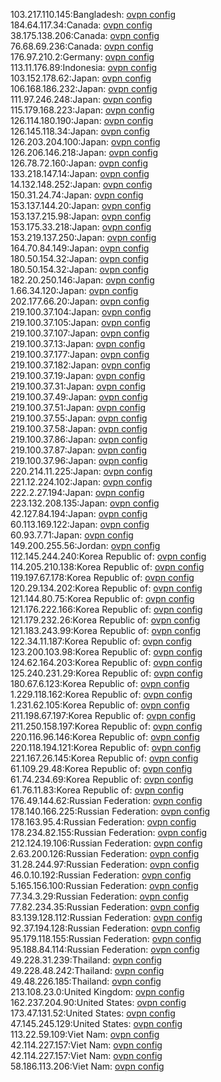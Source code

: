 103.217.110.145:Bangladesh: [ovpn config](vpn/103_217_110_145.ovpn)  
184.64.117.34:Canada: [ovpn config](vpn/184_64_117_34.ovpn)  
38.175.138.206:Canada: [ovpn config](vpn/38_175_138_206.ovpn)  
76.68.69.236:Canada: [ovpn config](vpn/76_68_69_236.ovpn)  
176.97.210.2:Germany: [ovpn config](vpn/176_97_210_2.ovpn)  
113.11.176.89:Indonesia: [ovpn config](vpn/113_11_176_89.ovpn)  
103.152.178.62:Japan: [ovpn config](vpn/103_152_178_62.ovpn)  
106.168.186.232:Japan: [ovpn config](vpn/106_168_186_232.ovpn)  
111.97.246.248:Japan: [ovpn config](vpn/111_97_246_248.ovpn)  
115.179.168.223:Japan: [ovpn config](vpn/115_179_168_223.ovpn)  
126.114.180.190:Japan: [ovpn config](vpn/126_114_180_190.ovpn)  
126.145.118.34:Japan: [ovpn config](vpn/126_145_118_34.ovpn)  
126.203.204.100:Japan: [ovpn config](vpn/126_203_204_100.ovpn)  
126.206.146.218:Japan: [ovpn config](vpn/126_206_146_218.ovpn)  
126.78.72.160:Japan: [ovpn config](vpn/126_78_72_160.ovpn)  
133.218.147.14:Japan: [ovpn config](vpn/133_218_147_14.ovpn)  
14.132.148.252:Japan: [ovpn config](vpn/14_132_148_252.ovpn)  
150.31.24.74:Japan: [ovpn config](vpn/150_31_24_74.ovpn)  
153.137.144.20:Japan: [ovpn config](vpn/153_137_144_20.ovpn)  
153.137.215.98:Japan: [ovpn config](vpn/153_137_215_98.ovpn)  
153.175.33.218:Japan: [ovpn config](vpn/153_175_33_218.ovpn)  
153.219.137.250:Japan: [ovpn config](vpn/153_219_137_250.ovpn)  
164.70.84.149:Japan: [ovpn config](vpn/164_70_84_149.ovpn)  
180.50.154.32:Japan: [ovpn config](vpn/180_50_154_32.ovpn)  
180.50.154.32:Japan: [ovpn config](vpn/180_50_154_32.ovpn)  
182.20.250.146:Japan: [ovpn config](vpn/182_20_250_146.ovpn)  
1.66.34.120:Japan: [ovpn config](vpn/1_66_34_120.ovpn)  
202.177.66.20:Japan: [ovpn config](vpn/202_177_66_20.ovpn)  
219.100.37.104:Japan: [ovpn config](vpn/219_100_37_104.ovpn)  
219.100.37.105:Japan: [ovpn config](vpn/219_100_37_105.ovpn)  
219.100.37.107:Japan: [ovpn config](vpn/219_100_37_107.ovpn)  
219.100.37.13:Japan: [ovpn config](vpn/219_100_37_13.ovpn)  
219.100.37.177:Japan: [ovpn config](vpn/219_100_37_177.ovpn)  
219.100.37.182:Japan: [ovpn config](vpn/219_100_37_182.ovpn)  
219.100.37.19:Japan: [ovpn config](vpn/219_100_37_19.ovpn)  
219.100.37.31:Japan: [ovpn config](vpn/219_100_37_31.ovpn)  
219.100.37.49:Japan: [ovpn config](vpn/219_100_37_49.ovpn)  
219.100.37.51:Japan: [ovpn config](vpn/219_100_37_51.ovpn)  
219.100.37.55:Japan: [ovpn config](vpn/219_100_37_55.ovpn)  
219.100.37.58:Japan: [ovpn config](vpn/219_100_37_58.ovpn)  
219.100.37.86:Japan: [ovpn config](vpn/219_100_37_86.ovpn)  
219.100.37.87:Japan: [ovpn config](vpn/219_100_37_87.ovpn)  
219.100.37.96:Japan: [ovpn config](vpn/219_100_37_96.ovpn)  
220.214.11.225:Japan: [ovpn config](vpn/220_214_11_225.ovpn)  
221.12.224.102:Japan: [ovpn config](vpn/221_12_224_102.ovpn)  
222.2.27.194:Japan: [ovpn config](vpn/222_2_27_194.ovpn)  
223.132.208.135:Japan: [ovpn config](vpn/223_132_208_135.ovpn)  
42.127.84.194:Japan: [ovpn config](vpn/42_127_84_194.ovpn)  
60.113.169.122:Japan: [ovpn config](vpn/60_113_169_122.ovpn)  
60.93.7.71:Japan: [ovpn config](vpn/60_93_7_71.ovpn)  
149.200.255.56:Jordan: [ovpn config](vpn/149_200_255_56.ovpn)  
112.145.244.240:Korea Republic of: [ovpn config](vpn/112_145_244_240.ovpn)  
114.205.210.138:Korea Republic of: [ovpn config](vpn/114_205_210_138.ovpn)  
119.197.67.178:Korea Republic of: [ovpn config](vpn/119_197_67_178.ovpn)  
120.29.134.202:Korea Republic of: [ovpn config](vpn/120_29_134_202.ovpn)  
121.144.80.75:Korea Republic of: [ovpn config](vpn/121_144_80_75.ovpn)  
121.176.222.166:Korea Republic of: [ovpn config](vpn/121_176_222_166.ovpn)  
121.179.232.26:Korea Republic of: [ovpn config](vpn/121_179_232_26.ovpn)  
121.183.243.99:Korea Republic of: [ovpn config](vpn/121_183_243_99.ovpn)  
122.34.11.187:Korea Republic of: [ovpn config](vpn/122_34_11_187.ovpn)  
123.200.103.98:Korea Republic of: [ovpn config](vpn/123_200_103_98.ovpn)  
124.62.164.203:Korea Republic of: [ovpn config](vpn/124_62_164_203.ovpn)  
125.240.231.29:Korea Republic of: [ovpn config](vpn/125_240_231_29.ovpn)  
180.67.6.123:Korea Republic of: [ovpn config](vpn/180_67_6_123.ovpn)  
1.229.118.162:Korea Republic of: [ovpn config](vpn/1_229_118_162.ovpn)  
1.231.62.105:Korea Republic of: [ovpn config](vpn/1_231_62_105.ovpn)  
211.198.67.197:Korea Republic of: [ovpn config](vpn/211_198_67_197.ovpn)  
211.250.158.197:Korea Republic of: [ovpn config](vpn/211_250_158_197.ovpn)  
220.116.96.146:Korea Republic of: [ovpn config](vpn/220_116_96_146.ovpn)  
220.118.194.121:Korea Republic of: [ovpn config](vpn/220_118_194_121.ovpn)  
221.167.26.145:Korea Republic of: [ovpn config](vpn/221_167_26_145.ovpn)  
61.109.29.48:Korea Republic of: [ovpn config](vpn/61_109_29_48.ovpn)  
61.74.234.69:Korea Republic of: [ovpn config](vpn/61_74_234_69.ovpn)  
61.76.11.83:Korea Republic of: [ovpn config](vpn/61_76_11_83.ovpn)  
176.49.144.62:Russian Federation: [ovpn config](vpn/176_49_144_62.ovpn)  
178.140.166.225:Russian Federation: [ovpn config](vpn/178_140_166_225.ovpn)  
178.163.95.4:Russian Federation: [ovpn config](vpn/178_163_95_4.ovpn)  
178.234.82.155:Russian Federation: [ovpn config](vpn/178_234_82_155.ovpn)  
212.124.19.106:Russian Federation: [ovpn config](vpn/212_124_19_106.ovpn)  
2.63.200.126:Russian Federation: [ovpn config](vpn/2_63_200_126.ovpn)  
31.28.244.97:Russian Federation: [ovpn config](vpn/31_28_244_97.ovpn)  
46.0.10.192:Russian Federation: [ovpn config](vpn/46_0_10_192.ovpn)  
5.165.156.100:Russian Federation: [ovpn config](vpn/5_165_156_100.ovpn)  
77.34.3.29:Russian Federation: [ovpn config](vpn/77_34_3_29.ovpn)  
77.82.234.35:Russian Federation: [ovpn config](vpn/77_82_234_35.ovpn)  
83.139.128.112:Russian Federation: [ovpn config](vpn/83_139_128_112.ovpn)  
92.37.194.128:Russian Federation: [ovpn config](vpn/92_37_194_128.ovpn)  
95.179.118.155:Russian Federation: [ovpn config](vpn/95_179_118_155.ovpn)  
95.188.84.114:Russian Federation: [ovpn config](vpn/95_188_84_114.ovpn)  
49.228.31.239:Thailand: [ovpn config](vpn/49_228_31_239.ovpn)  
49.228.48.242:Thailand: [ovpn config](vpn/49_228_48_242.ovpn)  
49.48.226.185:Thailand: [ovpn config](vpn/49_48_226_185.ovpn)  
213.108.23.0:United Kingdom: [ovpn config](vpn/213_108_23_0.ovpn)  
162.237.204.90:United States: [ovpn config](vpn/162_237_204_90.ovpn)  
173.47.131.52:United States: [ovpn config](vpn/173_47_131_52.ovpn)  
47.145.245.129:United States: [ovpn config](vpn/47_145_245_129.ovpn)  
113.22.59.109:Viet Nam: [ovpn config](vpn/113_22_59_109.ovpn)  
42.114.227.157:Viet Nam: [ovpn config](vpn/42_114_227_157.ovpn)  
42.114.227.157:Viet Nam: [ovpn config](vpn/42_114_227_157.ovpn)  
58.186.113.206:Viet Nam: [ovpn config](vpn/58_186_113_206.ovpn)  
